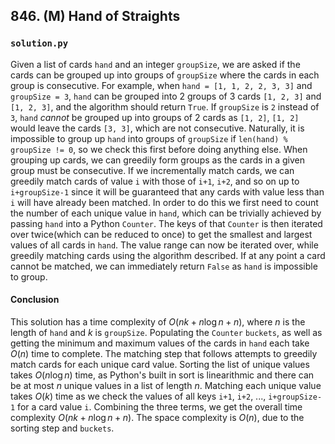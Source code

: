 ## 846. (M) Hand of Straights

### `solution.py`
Given a list of cards `hand` and an integer `groupSize`, we are asked if the cards can be grouped up into groups of `groupSize` where the cards in each group is consecutive. For example, when `hand = [1, 1, 2, 2, 3, 3]` and `groupSize = 3`, `hand` can be grouped into 2 groups of 3 cards `[1, 2, 3]` and `[1, 2, 3]`, and the algorithm should return `True`. If `groupSize` is `2` instead of `3`, `hand` *cannot* be grouped up into groups of 2 cards as `[1, 2]`, `[1, 2]` would leave the cards `[3, 3]`, which are not consecutive. Naturally, it is impossible to group up `hand` into groups of `groupSize` if `len(hand) % groupSize != 0`, so we check this first before doing anything else. When grouping up cards, we can greedily form groups as the cards in a given group must be consecutive. If we incrementally match cards, we can greedily match cards of value `i` with those of `i+1`, `i+2`, and so on up to `i+groupSize-1` since it will be guaranteed that any cards with value less than `i` will have already been matched. In order to do this we first need to count the number of each unique value in `hand`, which can be trivially achieved by passing `hand` into a Python `Counter`. The keys of that `Counter` is then iterated over twice(which can be reduced to once) to get the smallest and largest values of all cards in `hand`. The value range can now be iterated over, while greedily matching cards using the algorithm described. If at any point a card cannot be matched, we can immediately return `False` as `hand` is impossible to group.  

#### Conclusion
This solution has a time complexity of $O(nk+n\log n+n)$, where $n$ is the length of `hand` and $k$ is `groupSize`. Populating the `Counter` `buckets`, as well as getting the minimum and maximum values of the cards in `hand` each take $O(n)$ time to complete. The matching step that follows attempts to greedily match cards for each unique card value. Sorting the list of unique values takes $O(n\log n)$ time, as Python's built in sort is linearithmic and there can be at most $n$ unique values in a list of length $n$. Matching each unique value takes $O(k)$ time as we check the values of all keys `i+1`, `i+2`, ..., `i+groupSize-1` for a card value `i`. Combining the three terms, we get the overall time complexity $O(nk+n\log n+n)$. The space complexity is $O(n)$, due to the sorting step and `buckets`.  
  

